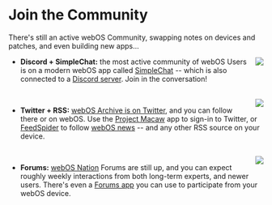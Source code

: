 # Join the Community
There's still an active webOS Community, swapping notes on devices and patches, and even building new apps...

<img src="../images/discord.png" align="right" style="padding-left: 8px">

* **Discord + SimpleChat:** the most active community of webOS Users is on a modern webOS app called [SimpleChat](http://appcatalog.webosarchive.com/showMuseum.php?search=simplechat) -- which is also connected to a [Discord server](discord.gg/7NrrT8exrn). Join in the conversation!<br>
 <br>
<img src="../images/twitter.png" align="right" style="padding-left: 8px">
 
* **Twitter + RSS:** [webOS Archive is on Twitter](https://www.twitter.com/webOSArchive), and you can follow there or on webOS. Use the [Project Macaw](https://preware.pivotce.com/package/net.minego.phnx) app to sign-in to Twitter, or [FeedSpider](http://appcatalog.webosarchive.com/showMuseum.php?search=feedspider) to follow [webOS news](http://www.webosarchive.com/news.php) -- and any other RSS source on your device.
&nbsp;<br>
 <br>
<img src="../images/webosnation.jpg" align="right" style="padding-left: 8px">

* **Forums:** [webOS Nation](https://forums.webosnation.com) Forums are still up, and you can expect roughly weekly interactions from both long-term experts, and newer users. There's even a [Forums app](http://appcatalog.webosarchive.com/showMuseumDetails.php?search=forums&app=1005770) you can use to participate from your webOS device.

